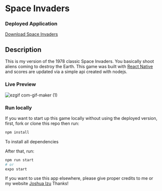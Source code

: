 # Space Invaders

### Deployed Application
[Download Space Invaders](https://link)

## Description
This is my version of the 1978 classic Space Invaders. You basically shoot aliens coming to destroy the Earth.
This game was built with [React Native](https://reactnative.dev/) and scores are updated via a simple api created with nodejs.  

### Live Preview



![ezgif com-gif-maker (1)](https://user-images.githubusercontent.com/97368395/167123253-084846ab-510a-4421-a442-1b9714bb677f.gif)




### Run locally
If you want to start up this game locally without using the deployed version, 
first, fork or clone this repo then run: 

```bash
npm install
```
To install all dependencies

After that, run:
```bash
npm run start
# or
expo start
```
If you want to use this app elsewhere, please give proper credits to me or my website  [Joshua Izu](https://joshuaizu.vercel.app) Thanks!
